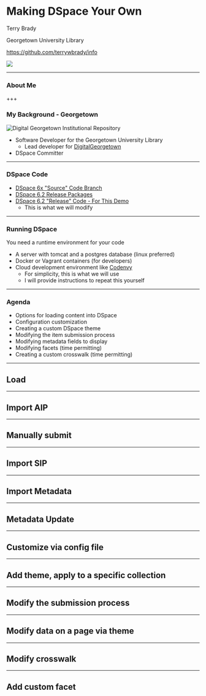 # Making DSpace Your Own

Terry Brady

Georgetown University Library

https://github.com/terrywbrady/info

![](https://www.library.georgetown.edu/sites/default/files/library-logo.png)

---


### About Me

+++

### My Background - Georgetown

![Digital Georgetown Institutional Repository](https://repository.library.georgetown.edu/themes/ir//images/ir-logo.png)
- Software Developer for the Georgetown University Library
  - Lead developer for [DigitalGeorgetown](https://repository.library.georgetown.edu)
- DSpace Committer

---

### DSpace Code
- [DSpace 6x "Source" Code Branch](https://github.com/DSpace/DSpace/tree/dspace-6_x)
- [DSpace 6.2 Release Packages](https://github.com/DSpace/DSpace/releases/tag/dspace-6.2)
- [DSpace 6.2 "Release" Code - For This Demo](https://github.com/DSpace-Labs/DSpace-rel-demo)
  - This is what we will modify

---
### Running DSpace
You need a runtime environment for your code
- A server with tomcat and a postgres database (linux preferred)
- Docker or Vagrant containers (for developers)
- Cloud development environment like [Codenvy](http://codenvy.com)
  - For simplicity, this is what we will use
  - I will provide instructions to repeat this yourself

---
### Agenda
- Options for loading content into DSpace
- Configuration customization
- Creating a custom DSpace theme
- Modifying the item submission process
- Modifying metadata fields to display
- Modifying facets (time permitting)
- Creating a custom crosswalk (time permitting)

---

## Load
---
## Import AIP
---
## Manually submit
---
## Import SIP
---
## Import Metadata
---
## Metadata Update
---
## Customize via config file
---
## Add theme, apply to a specific collection
---
## Modify the submission process
---
## Modify data on a page via theme
---
## Modify crosswalk
---
## Add custom facet
